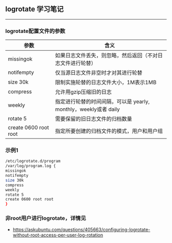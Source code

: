 ## logrotate 学习笔记
---
### logrotate配置文件的参数
| 参数 | 含义 |
| ------ | ------ |
|missingok | 如果日志文件丢失，则忽略，然后返回（不对日志文件进行轮替）|
|notifempty | 仅当源日志文件非空时才对其进行轮替|
|size 30k  | 限制实施轮替的日志文件大小，1M表示1MB|
|compress | 允许用gzip压缩旧的日志|
|weekly | 指定进行轮替的时间间隔，可以是  yearly, monthly，weekly或者 daily|
|rotate 5 | 需要保留的旧日志文件的归档数量|
| create 0600 root root | 指定所要创建的归档文件的模式，用户和用户组|
### 示例1
```bash
/etc/logrotate.d/program
/var/log/program.log {
missingok
notifempty
size 30k
compress
weekly
rotate 5
create 0600 root root
}

```
### 非root用户进行logrotate，详情见
- https://askubuntu.com/questions/405663/configuring-logrotate-without-root-access-per-user-log-rotation